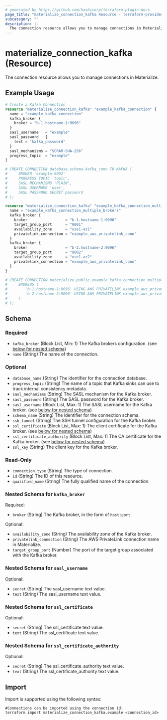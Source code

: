 ```yaml
---
# generated by https://github.com/hashicorp/terraform-plugin-docs
page_title: "materialize_connection_kafka Resource - terraform-provider-materialize"
subcategory: ""
description: |-
  The connection resource allows you to manage connections in Materialize.
---
```


# materialize_connection_kafka (Resource)

The connection resource allows you to manage connections in Materialize.

## Example Usage

```terraform
# Create a Kafka Connection
resource "materialize_connection_kafka" "example_kafka_connection" {
  name = "example_kafka_connection"
  kafka_broker {
    broker = "b-1.hostname-1:9096"
  }
  sasl_username   = "example"
  sasl_password   {
    text = "kafka_password"
  }
  sasl_mechanisms = "SCRAM-SHA-256"
  progress_topic  = "example"
}

# CREATE CONNECTION database.schema.kafka_conn TO KAFKA (
#     BROKER 'example:9092'
#     PROGRESS TOPIC 'topic',
#     SASL MECHANISMS 'PLAIN',
#     SASL USERNAME 'user',
#     SASL PASSWORD SECRET password
# );

resource "materialize_connection_kafka" "example_kafka_connection_multiple_brokers" {
  name = "example_kafka_connection_multiple_brokers"
  kafka_broker {
    broker                 = "b-1.hostname-1:9096"
    target_group_port      = "9001"
    availability_zone      = "use1-az1"
    privatelink_connection = "example_aws_privatelink_conn"
  }
  kafka_broker {
    broker                 = "b-2.hostname-2:9096"
    target_group_port      = "9002"
    availability_zone      = "use1-az2"
    privatelink_connection = "example_aws_privatelink_conn"
  }
}

# CREATE CONNECTION materialize.public.example_kafka_connection_multiple_brokers TO KAFKA (
#     BROKERS (
#        'b-1.hostname-1:9096' USING AWS PRIVATELINK example_aws_privatelink_conn (PORT 9001, AVAILABILITY ZONE 'use1-az1'),
#        'b-2.hostname-2:9096' USING AWS PRIVATELINK example_aws_privatelink_conn (PORT 9002, AVAILABILITY ZONE 'use1-az2')
#     )
# );
```

<!-- schema generated by tfplugindocs -->
## Schema

### Required

- `kafka_broker` (Block List, Min: 1) The Kafka brokers configuration. (see [below for nested schema](#nestedblock--kafka_broker))
- `name` (String) The name of the connection.

### Optional

- `database_name` (String) The identifier for the connection database.
- `progress_topic` (String) The name of a topic that Kafka sinks can use to track internal consistency metadata.
- `sasl_mechanisms` (String) The SASL mechanism for the Kafka broker.
- `sasl_password` (String) The SASL password for the Kafka broker.
- `sasl_username` (Block List, Max: 1) The SASL username for the Kafka broker. (see [below for nested schema](#nestedblock--sasl_username))
- `schema_name` (String) The identifier for the connection schema.
- `ssh_tunnel` (String) The SSH tunnel configuration for the Kafka broker.
- `ssl_certificate` (Block List, Max: 1) The client certificate for the Kafka broker. (see [below for nested schema](#nestedblock--ssl_certificate))
- `ssl_certificate_authority` (Block List, Max: 1) The CA certificate for the Kafka broker. (see [below for nested schema](#nestedblock--ssl_certificate_authority))
- `ssl_key` (String) The client key for the Kafka broker.

### Read-Only

- `connection_type` (String) The type of connection.
- `id` (String) The ID of this resource.
- `qualified_name` (String) The fully qualified name of the connection.

<a id="nestedblock--kafka_broker"></a>
### Nested Schema for `kafka_broker`

Required:

- `broker` (String) The Kafka broker, in the form of `host:port`.

Optional:

- `availability_zone` (String) The availability zone of the Kafka broker.
- `privatelink_connection` (String) The AWS PrivateLink connection name in Materialize.
- `target_group_port` (Number) The port of the target group associated with the Kafka broker.


<a id="nestedblock--sasl_username"></a>
### Nested Schema for `sasl_username`

Optional:

- `secret` (String) The sasl_username text value.
- `text` (String) The sasl_username text value.


<a id="nestedblock--ssl_certificate"></a>
### Nested Schema for `ssl_certificate`

Optional:

- `secret` (String) The ssl_certificate text value.
- `text` (String) The ssl_certificate text value.


<a id="nestedblock--ssl_certificate_authority"></a>
### Nested Schema for `ssl_certificate_authority`

Optional:

- `secret` (String) The ssl_certificate_authority text value.
- `text` (String) The ssl_certificate_authority text value.

## Import

Import is supported using the following syntax:

```shell
#Connections can be imported using the connection id:
terraform import materialize_connection_kafka.example <connection_id>
```
